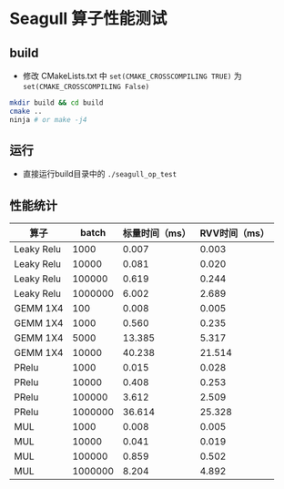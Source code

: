 Seagull 算子性能测试
========

## build
- 修改 CMakeLists.txt 中 `set(CMAKE_CROSSCOMPILING TRUE)` 为 `set(CMAKE_CROSSCOMPILING False)`
```sh
mkdir build && cd build
cmake ..
ninja # or make -j4
```
## 运行

- 直接运行build目录中的 `./seagull_op_test`

## 性能统计

| 算子 | batch | 标量时间（ms）| RVV时间（ms）|
|----|----|----|----|
|Leaky Relu| 1000 |0.007|0.003|
|Leaky Relu|10000 |0.081|0.020|
|Leaky Relu|100000|0.619|0.244|
|Leaky Relu|1000000|6.002|2.689|
|GEMM 1X4| 100| 0.008| 0.005|
|GEMM 1X4|1000| 0.560| 0.235|
|GEMM 1X4|5000| 13.385| 5.317|
|GEMM 1X4|10000|40.238|21.514|
|PRelu | 1000| 0.015|0.028|
|PRelu |10000|0.408|0.253|
|PRelu |100000|3.612|2.509|
|PRelu |1000000|36.614|25.328|
|MUL |1000|0.008|0.005|
|MUL |10000|0.041|0.019|
|MUL |100000|0.859|0.502|
|MUL |1000000|8.204|4.892|
